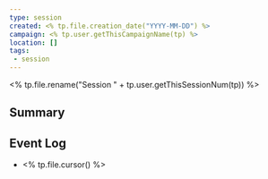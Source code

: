 ```yaml
---
type: session
created: <% tp.file.creation_date("YYYY-MM-DD") %>
campaign: <% tp.user.getThisCampaignName(tp) %>
location: []
tags:
 - session
---
```

<% tp.file.rename("Session " + tp.user.getThisSessionNum(tp)) %>
## Summary

## Event Log

- <% tp.file.cursor() %>



